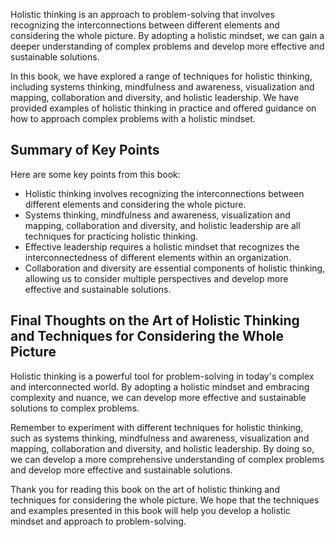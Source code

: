 
Holistic thinking is an approach to problem-solving that involves recognizing the interconnections between different elements and considering the whole picture. By adopting a holistic mindset, we can gain a deeper understanding of complex problems and develop more effective and sustainable solutions.

In this book, we have explored a range of techniques for holistic thinking, including systems thinking, mindfulness and awareness, visualization and mapping, collaboration and diversity, and holistic leadership. We have provided examples of holistic thinking in practice and offered guidance on how to approach complex problems with a holistic mindset.

Summary of Key Points
---------------------

Here are some key points from this book:

* Holistic thinking involves recognizing the interconnections between different elements and considering the whole picture.
* Systems thinking, mindfulness and awareness, visualization and mapping, collaboration and diversity, and holistic leadership are all techniques for practicing holistic thinking.
* Effective leadership requires a holistic mindset that recognizes the interconnectedness of different elements within an organization.
* Collaboration and diversity are essential components of holistic thinking, allowing us to consider multiple perspectives and develop more effective and sustainable solutions.

Final Thoughts on the Art of Holistic Thinking and Techniques for Considering the Whole Picture
-----------------------------------------------------------------------------------------------

Holistic thinking is a powerful tool for problem-solving in today's complex and interconnected world. By adopting a holistic mindset and embracing complexity and nuance, we can develop more effective and sustainable solutions to complex problems.

Remember to experiment with different techniques for holistic thinking, such as systems thinking, mindfulness and awareness, visualization and mapping, collaboration and diversity, and holistic leadership. By doing so, we can develop a more comprehensive understanding of complex problems and develop more effective and sustainable solutions.

Thank you for reading this book on the art of holistic thinking and techniques for considering the whole picture. We hope that the techniques and examples presented in this book will help you develop a holistic mindset and approach to problem-solving.
